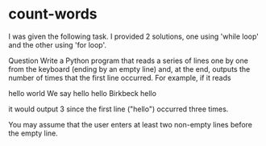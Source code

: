 # count-words

I was given the following task. I provided 2 solutions, one using 'while loop' and the other using 'for loop'.

Question
Write a Python program that reads a series of lines one by one from the keyboard 
(ending by an empty line) and, at the end, outputs the number of times that the 
first line occurred. For example, if it reads

hello
world
We say hello
hello
Birkbeck
hello

it would output 3 since the first line ("hello") occurred three times.

You may assume that the user enters at least two non-empty lines before the empty line.
